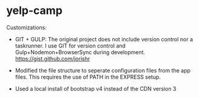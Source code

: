 # yelp-camp

Customizations:
-   GIT + GULP: 
        The original project does not include version control nor a taskrunner.
        I use GIT for version control and Gulp+Nodemon+BrowserSync during 
        development. https://gist.github.com/jorishr

-   Modified the file structure to seperate configuration files from the app 
    files. This requires the use of PATH in the EXPRESS setup. 

-   Used a local install of bootstrap v4 instead of the CDN version 3